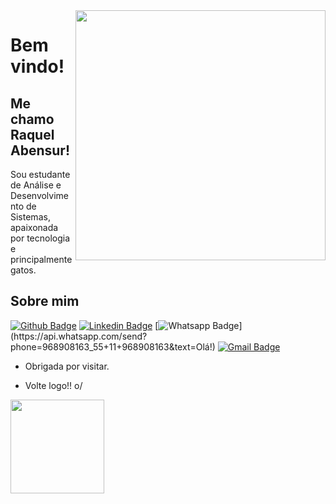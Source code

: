 <img align="right" width="400" height="400" src="https://i.postimg.cc/sgNsbzKR/cat-coffe.gif)](https://postimg.cc/JsZfB99T">
 
# Bem vindo!
 
## Me chamo Raquel Abensur!
 
Sou estudante de Análise e Desenvolvimento de Sistemas, apaixonada por tecnologia e principalmente gatos.
 
 
## Sobre mim 
[![Github Badge](https://img.shields.io/badge/-Github-000?style=flat-square&logo=Github&logoColor=white&link=https://github.com/RaquelAbensur)](https://github.com/RaquelAbensur)
[![Linkedin Badge](https://img.shields.io/badge/-LinkedIn-blue?style=flat-square&logo=Linkedin&logoColor=white&link=https://www.linkedin.com/in/raquel-abensur-a54660210/)](https://www.linkedin.com/in/raquel-abensur-a54660210/)
[![Whatsapp Badge](https://img.shields.io/badge/-Whatsapp-4CA143?style=flat-square&labelColor=4CA143&logo=whatsapp&logoColor=white&link=https://api.whatsapp.com/send?phone=11968908163_55+11+968908163&text=Olá!)](https://api.whatsapp.com/send?phone=968908163_55+11+968908163&text=Olá!)
[![Gmail Badge](https://img.shields.io/badge/-Gmail-c14438?style=flat-square&logo=Gmail&logoColor=white&link=mailto:raquelabensur10@gmail.com)](mailto:raquelabensur10@gmail.com)
 
- Obrigada por visitar. 
 
- Volte logo!! o/

<div>
  <p align="left">
    <a href= "https://github.com/RaquelAbensur">
    <img height="150cm" src="https://github-readme-stats.vercel.app/api?username=raquelabensur&theme=moltack&show_icons=true">
  </p>
</div>
